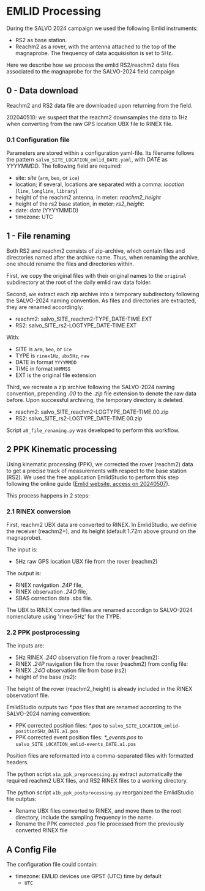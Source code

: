 # EMLID Processing

During the SALVO 2024 campaign we used the following Emlid instruments:
- RS2 as base station.
- Reachm2 as a rover, with the antenna attached to the top of the magnaprobe. The frequency of data acquisisiton is set to 5Hz.

Here we describe how we process the emlid RS2/reachm2 data files associated to the magnaprobe for the SALVO-2024 field campaign

## 0 - Data download
Reachm2 and RS2 data file are downloaded upon returning from the field.

202040510: we suspect that the reachm2 downsamples the data to 1Hz when converting from the raw GPS location UBX file to RINEX file.

### 0.1 Configuration file
Parameters are stored within a configuration yaml-file. Its filename  follows the pattern `salvo_SITE_LOCATION_emlid_DATE.yaml`, with *DATE* as *YYYYMMDD*. The following field are required:
- site: *site* (`arm`, `beo`, or `ice`)
- location; if several, locations are separated with a comma: *location* (`line`, `longline`, `library`)
- height of the reachm2 antenna, in meter: *reachm2_height*
- height of the rs2 base station, in meter: *rs2_height*:
- date: *date* (YYYYMMDD)
- timezone: UTC

## 1 - File renaming
Both RS2 and reachm2 consists of zip-archive, which contain files and directories named after the archive name. Thus, when renaming the archive, one should rename the files and directories within.

First, we copy the original files with their original names to the `original` subdirectory at the root of the daily emlid raw data folder.

Second, we extract each zip archive into a temporary subdirectory following the SALVO-2024 naming convention. As files and directories are extracted, they are renamed accordingly:
- reachm2: salvo_SITE_reachm2-TYPE_DATE-TIME.EXT
- RS2: salvo_SITE_rs2-LOGTYPE_DATE-TIME.EXT

With:
- SITE is `arm`, `beo`, or `ice`
- TYPE is `rinex1Hz`, `ubx5Hz`, `raw`
- DATE in format `YYYYMMDD`
- TIME in format `HHMMSS`
- EXT is the original file extension

Third, we recreate a zip archive following the SALVO-2024 naming convention, prepending *.00* to the *.zip* file extension to denote the raw data before. Upon successful archiving, the temporary directory is deleted.
- reachm2: salvo_SITE_reachm2-LOGTYPE_DATE-TIME.00.zip
- RS2: salvo_SITE_rs2-LOGTYPE_DATE-TIME.00.zip

Script `a0_file_renaming.py` was developed to perform this workflow.

## 2 PPK Kinematic processing
Using kinematic processing (PPK), we corrected the rover (reachm2) data to get a precise track of measurements with respect to the base station (RS2). We used the free application EmlidStudio to perform this step following the online guide ([Emlid website, access on 20240507](https://blog.emlid.com/emlid-studio-ppk-in-a-few-steps/`)).

This process happens in 2 steps:
### 2.1 RINEX conversion
First, reachm2 UBX data are converted to RINEX. In EmlidStudio, we definie the receiver (reachm2+), and its height (default 1.72m above ground on the magnaprobe).

The input is:
- 5Hz raw GPS location UBX file from the rover (reachm2)

The output is:
- RINEX navigation *.24P* file,
- RINEX observation *.24O* file,
- SBAS correction data *.sbs* file.

The UBX to RINEX converted files are renamed accordign to SALVO-2024 nomenclature using 'rinex-5Hz' for the TYPE.

### 2.2 PPK postprocessing
The inputs are:
- 5Hz RINEX *.24O* observation file from a rover (reachm2):
- RINEX *.24P* navigation file from the rover (reachm2) from config file:
- RINEX *.24O* observation file from base (rs2)
- height of the base (rs2):

The height of the rover (reachm2_height) is already included in the RINEX observationf file.

EmlidStudio outputs two  *\*.pos*  files that are renamed according to the SALVO-2024 naming convention:
- PPK corrected position files: *\*.pos* to `salvo_SITE_LOCATION_emlid-position5Hz_DATE.a1.pos`
- PPK corrected event position files: *\*_events.pos* to `salvo_SITE_LOCATION_emlid-events_DATE.a1.pos`

Position files are reformatted into a comma-separated files with formatted headers.

The python script `a1a_ppk_preprocessing.py` extract automatically the required reachm2 UBX files, and RS2 RINEX files to a working directory.

The python script `a1b_ppk_postprocessing.py` reorganized the EmlidStudio file outptus:
- Rename UBX files converted to RINEX, and move them to the root directory, include the sampling frequency in the name.
- Rename the PPK corrected *.pos* file processed from the previously converted RINEX file

[//]: # (The python script `a1b_ppk_postprocessing.py` relocate the *\*.pos* files to the emlid working root folder, and renamed them according to SALVO nomenclature:)

[//]: # (- position:)

[//]: # (- event:)


## A Config File
The configuration file could contain:
- timezone: EMLID devices use GPST (UTC) time by default
  - `UTC`
